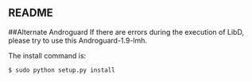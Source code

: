 README
------
##Alternate Androguard
If there are errors during the execution of LibD, please try to use this Androguard-1.9-lmh.

The install command is:
```bash
$ sudo python setup.py install
```
